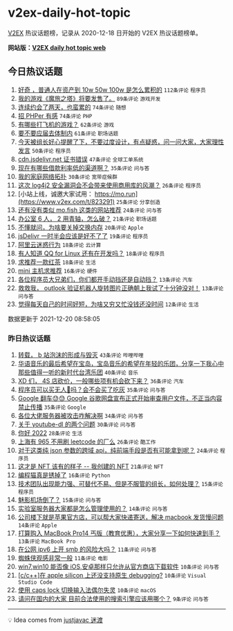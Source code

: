 # v2ex-daily-hot-topic

[V2EX](https://www.v2ex.com/) 热议话题榜，记录从 2020-12-18 日开始的 V2EX 热议话题榜单。

**网站版：[V2EX daily hot topic web](https://boojack.github.io/v2ex-daily-hot-topic-web/)**

## 今日热议话题

<!-- TODAY BEGIN -->

1. [好奇 ，普通人在资产到 10w 50w 100w 是怎么累积的](https://www.v2ex.com/t/823275) `112条评论` `程序员`
1. [我的游戏《魔旅之塔》将要发售了。](https://www.v2ex.com/t/823323) `89条评论` `游戏开发`
1. [连续约会了两天，也蛮累的](https://www.v2ex.com/t/823224) `74条评论` `随想`
1. [招 PHPer 有感](https://www.v2ex.com/t/823282) `74条评论` `PHP`
1. [有哪些打飞机的游戏？](https://www.v2ex.com/t/823221) `62条评论` `游戏`
1. [要不要应届去体制内](https://www.v2ex.com/t/823309) `61条评论` `职场话题`
1. [今天被组长好心提醒了下，不要过度设计，有点疑惑，问一问大家，大家理性发言](https://www.v2ex.com/t/823347) `50条评论` `程序员`
1. [cdn.jsdelivr.net 证书错误](https://www.v2ex.com/t/823281) `47条评论` `全球工单系统`
1. [现在有哪些借款利率低的渠道啊？](https://www.v2ex.com/t/823233) `35条评论` `问与答`
1. [我的家庭网络拓扑](https://www.v2ex.com/t/823321) `30条评论` `宽带症候群`
1. [这次 log4j2 安全漏洞会不会带来使用商用库的风潮？](https://www.v2ex.com/t/823314) `26条评论` `程序员`
1. [小站上线，诚邀大家试用： https://mo.run](https://www.v2ex.com/t/823291) `25条评论` `分享创造`
1. [还有没有类似 mo.fish 这类的网站推荐](https://www.v2ex.com/t/823232) `24条评论` `问与答`
1. [办公室 6 人， 2 用青轴，怎么破？](https://www.v2ex.com/t/823330) `21条评论` `职场话题`
1. [不懂就问，为啥要关掉交换内存](https://www.v2ex.com/t/823272) `20条评论` `Apple`
1. [jsDelivr 一时半会应该是好不了了](https://www.v2ex.com/t/823338) `19条评论` `程序员`
1. [阿里云迷惑行为](https://www.v2ex.com/t/823247) `18条评论` `云计算`
1. [有人知道 QQ for Linux 还有在开发吗？](https://www.v2ex.com/t/823234) `18条评论` `程序员`
1. [求推荐一款红茶](https://www.v2ex.com/t/823214) `18条评论` `生活`
1. [mini 主机求推荐](https://www.v2ex.com/t/823249) `16条评论` `硬件`
1. [各位程序员大兄弟们，你们都开手动挡还是自动挡？](https://www.v2ex.com/t/823332) `13条评论` `汽车`
1. [救救我， outlook 验证机器人旋转图片正确朝上我试了十分钟没对！](https://www.v2ex.com/t/823228) `13条评论` `问与答`
1. [觉得每天自己的时间好短，为啥又穷又忙没钱还没时间](https://www.v2ex.com/t/823340) `12条评论` `生活`

数据更新于 2021-12-20 08:58:05

<!-- TODAY END -->

### 昨日热议话题

<!-- YESTERDAY BEGIN -->

1. [转载， b 站泡沫的形成与毁灭](https://www.v2ex.com/t/823169) `43条评论` `哔哩哔哩`
1. [华语音乐的最后希望在宝岛，宝岛音乐的希望在年轻的乐团，分享一下我心中那些值得一听的新时代台湾乐团](https://www.v2ex.com/t/823123) `40条评论` `音乐`
1. [XD 们， 4S 店砍价，一般哪些项有机会砍下来？](https://www.v2ex.com/t/823078) `36条评论` `汽车`
1. [程序员可以买无人🐔吗？会不会买了吃灰](https://www.v2ex.com/t/823112) `35条评论` `问与答`
1. [Google 翻车😓😓 Google 谷歌网盘宣布正式开始审查用户文件，不正当内容禁止传播](https://www.v2ex.com/t/823166) `35条评论` `Google`
1. [各位大佬服务器被攻击咋解决啊](https://www.v2ex.com/t/823080) `34条评论` `问与答`
1. [关于 youtube-dl 的两个问题](https://www.v2ex.com/t/823085) `30条评论` `问与答`
1. [你好 2022](https://www.v2ex.com/t/823160) `28条评论` `生活`
1. [上海有 965 不用刷 leetcode 的厂么](https://www.v2ex.com/t/823083) `26条评论` `酷工作`
1. [对于这类纯 json 参数的跨域 api，纯前端手段是否有可能拿到呢？](https://www.v2ex.com/t/823095) `24条评论` `程序员`
1. [这才是 NFT 该有的样子 -- 我创建的 NFT](https://www.v2ex.com/t/823134) `21条评论` `NFT`
1. [编程猫真是锈掉了](https://www.v2ex.com/t/823151) `16条评论` `Python`
1. [技术团队出现能力强、可替代不易、但是不服管的组长，如何处理？](https://www.v2ex.com/t/823195) `15条评论` `程序员`
1. [魅影机场倒了？](https://www.v2ex.com/t/823163) `15条评论` `问与答`
1. [实验室服务器大家都是怎么管理使用的？](https://www.v2ex.com/t/823176) `14条评论` `问与答`
1. [公司楼下就是苹果官方店，可以帮大家快递寄送，解决 macbook 发货慢问题](https://www.v2ex.com/t/823148) `14条评论` `Apple`
1. [打算购入 MacBook Pro14 丐版（教育优惠），大家分享一下如何快速到手？](https://www.v2ex.com/t/823171) `13条评论` `MacBook Pro`
1. [在公网 ipv6 上开 smb 的风险大吗？](https://www.v2ex.com/t/823184) `11条评论` `问与答`
1. [蜘蛛侠观感非常一般](https://www.v2ex.com/t/823121) `11条评论` `电影`
1. [win7,win10 能否像 iOS,安卓那样只允许从官方商店下载软件](https://www.v2ex.com/t/823161) `10条评论` `问与答`
1. [[c/c++]在 apple silicon 上还没支持原生 debugging?](https://www.v2ex.com/t/823155) `10条评论` `Visual Studio Code`
1. [使用 caps lock 切换输入法偶尔失灵](https://www.v2ex.com/t/823147) `10条评论` `macOS`
1. [请问在国内的大家 目前合法使用的搜索引擎应该用哪个？](https://www.v2ex.com/t/823203) `9条评论` `问与答`

<!-- YESTERDAY END -->

---

💡 Idea comes from [justjavac 迷渡](https://github.com/justjavac/)
